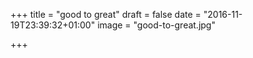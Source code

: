 +++
title = "good to great"
draft = false
date = "2016-11-19T23:39:32+01:00"
image = "good-to-great.jpg"

+++

